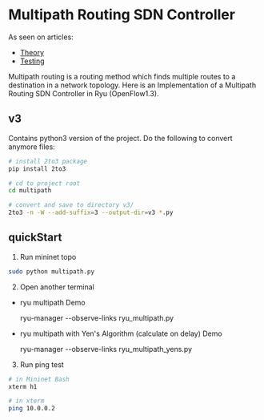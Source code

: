 # Multipath Routing SDN Controller

As seen on articles:

* [Theory](https://wildanmsyah.wordpress.com/2018/01/13/multipath-routing-with-load-balancing-using-ryu-openflow-controller)
* [Testing](https://wildanmsyah.wordpress.com/2018/01/21/testing-ryu-multipath-routing-with-load-balancing-on-mininet)

Multipath routing is a routing method which finds multiple routes to a destination in a network topology. Here is an Implementation of a Multipath Routing SDN Controller in Ryu (OpenFlow1.3).

## v3

Contains python3 version of the project. Do the following to convert anymore files: 

```bash
# install 2to3 package
pip install 2to3

# cd to project root
cd multipath

# convert and save to directory v3/
2to3 -n -W --add-suffix=3 --output-dir=v3 *.py
```

## quickStart

1. Run mininet topo

```bash
sudo python multipath.py 
```

2. Open another terminal

* ryu multipath Demo

   
    ryu-manager --observe-links ryu_multipath.py
    
*  ryu multipath with Yen's Algorithm (calculate on delay) Demo
    
    
    ryu-manager --observe-links ryu_multipath_yens.py

    
3. Run ping test

```bash
# in Mininet Bash
xterm h1

# in xterm
ping 10.0.0.2
```

